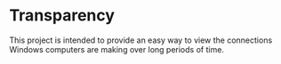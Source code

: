 # Transparency
This project is intended to provide an easy way to view the connections Windows computers are making over long periods of time.
